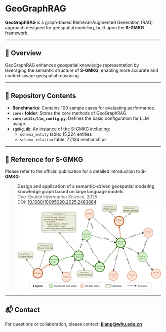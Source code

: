 # GeoGraphRAG

**GeoGraphRAG** is a graph-based Retrieval-Augmented Generation (RAG) approach designed for geospatial modeling, built upon the **S-GMKG** framework.

---

## 📌 Overview

GeoGraphRAG enhances geospatial knowledge representation by leveraging the semantic structure of **S-GMKG**, enabling more accurate and context-aware geospatial reasoning.

---

## 📂 Repository Contents

- **Benchmarks**: Contains 100 sample cases for evaluating performance.
- **`core/` folder**: Stores the core methods of GeoGraphRAG.
- **`core/utils/llm_config.py`**: Defines the basic configuration for LLM usage.
- **`sgmkg.db`**: An instance of the S-GMKG including:
  - `schema_entity` table: 15,224 entities
  - `schema_relation` table: 77,134 relationships

---

## 📖 Reference for S-GMKG

Please refer to the official publication for a detailed introduction to **S-GMKG**:

> **Design and application of a semantic-driven geospatial modeling knowledge graph based on large language models**  
> *Geo-Spatial Information Science*, 2025  
> DOI: [10.1080/10095020.2025.2483884](https://doi.org/10.1080/10095020.2025.2483884)
> ![S-GMKG Architecture](images/S-GMKG%20Structure.png)


---

## 📬 Contact

For questions or collaboration, please contact: **jliang@whu.edu.cn**
